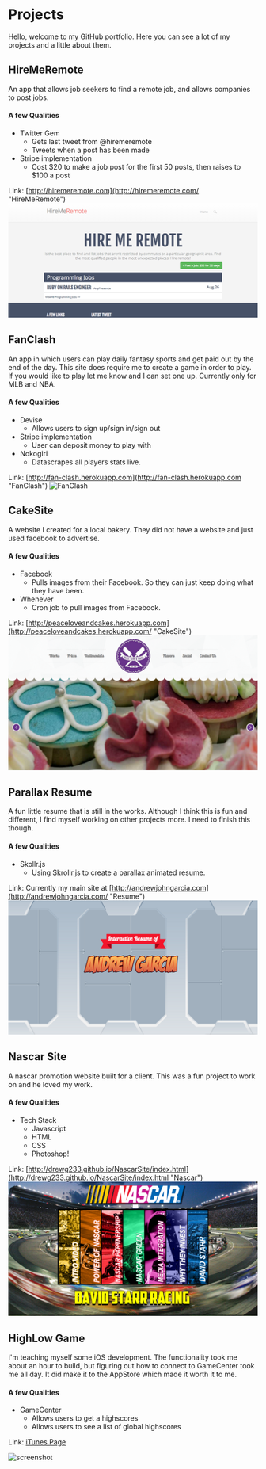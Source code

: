 # Projects

Hello, welcome to my GitHub portfolio. Here you can see a lot of my projects and a little about them.

## HireMeRemote

An app that allows job seekers to find a remote job, and allows companies to post jobs.

#### A few Qualities

* Twitter Gem
	* Gets last tweet from @hiremeremote
	* Tweets when a post has been made
* Stripe implementation
	* Cost $20 to make a job post for the first 50 posts, then raises to $100 a post

Link: [http://hiremeremote.com](http://hiremeremote.com/ "HireMeRemote")
![HireMeRemote](https://raw.githubusercontent.com/drewg233/ListOfProjects/master/images/hiremeremote.png)


## FanClash

An app in which users can play daily fantasy sports and get paid out by the end of the day. This site does require me to create a game in order to play. If you would like to play let me know and I can set one up. Currently only for MLB and NBA.

#### A few Qualities

* Devise
	* Allows users to sign up/sign in/sign out
* Stripe implementation
	* User can deposit money to play with
* Nokogiri
	* Datascrapes all players stats live.

Link: [http://fan-clash.herokuapp.com](http://fan-clash.herokuapp.com "FanClash")
![FanClash](https://raw.githubusercontent.com/drewg233/FanClash/master/app/assets/images/fanclash.png)

## CakeSite

A website I created for a local bakery. They did not have a website and just used facebook to advertise.

#### A few Qualities

* Facebook
	* Pulls images from their Facebook. So they can just keep doing what they have been.
* Whenever
	* Cron job to pull images from Facebook.

Link: [http://peaceloveandcakes.herokuapp.com](http://peaceloveandcakes.herokuapp.com/ "CakeSite")
![Bakery](https://raw.githubusercontent.com/drewg233/CakeSite/master/app/assets/images/peace.png)


## Parallax Resume

A fun little resume that is still in the works. Although I think this is fun and different, I find myself working on other projects more. I need to finish this though.

#### A few Qualities

* Skollr.js
	* Using Skrollr.js to create a parallax animated resume.

Link: Currently my main site at [http://andrewjohngarcia.com](http://andrewjohngarcia.com/ "Resume")
![Resume](https://raw.githubusercontent.com/drewg233/ParallaxResume/gh-pages/images/screenshot.png "Resume")

## Nascar Site

A nascar promotion website built for a client. This was a fun project to work on and he loved my work.

#### A few Qualities

* Tech Stack
	* Javascript
	* HTML
	* CSS
	* Photoshop!

Link: [http://drewg233.github.io/NascarSite/index.html](http://drewg233.github.io/NascarSite/index.html "Nascar")
![Nascar](https://raw.githubusercontent.com/drewg233/NascarSite/gh-pages/images/screenshot.png "Nascar")


## HighLow Game

I'm teaching myself some iOS development. The functionality took me about an hour to build, but figuring out how to connect to GameCenter took me all day. It did make it to the AppStore which made it worth it to me.

#### A few Qualities

* GameCenter
	* Allows users to get a highscores
	* Allows users to see a list of global highscores

Link: [iTunes Page](https://itunes.apple.com/us/app/highlow-numbers/id905157133?mt=8 "HighLow")

![screenshot](https://raw.githubusercontent.com/drewg233/HighLowGame/master/High%20Low/screenshot2.png "screenshot")








